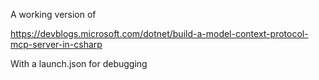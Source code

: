 A working version of

https://devblogs.microsoft.com/dotnet/build-a-model-context-protocol-mcp-server-in-csharp

With a launch.json for debugging
